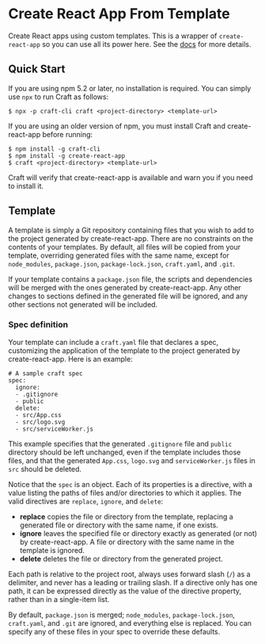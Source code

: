 # Create React App From Template

Create React apps using custom templates. This is a wrapper of `create-react-app` so you can use all its power here. See the [docs](https://facebook.github.io/create-react-app/docs/getting-started) for more details.

## Quick Start

If you are using npm 5.2 or later, no installation is required. You can simply use `npx` to run Craft as follows:

```
$ npx -p craft-cli craft <project-directory> <template-url>
```

If you are using an older version of npm, you must install Craft and create-react-app before running:

```
$ npm install -g craft-cli
$ npm install -g create-react-app
$ craft <project-directory> <template-url>
```

Craft will verify that create-react-app is available and warn you if you need to install it.

## Template

A template is simply a Git repository containing files that you wish to add to the project generated by create-react-app. There are no constraints on the contents of your templates. By default, all files will be copied from your template, overriding generated files with the same name, except for `node_modules`, `package.json`, `package-lock.json`, `craft.yaml`, and `.git`.

If your template contains a `package.json` file, the scripts and dependencies will be merged with the ones generated by create-react-app. Any other changes to sections defined in the generated file will be ignored, and any other sections not generated will be included.

### Spec definition

Your template can include a `craft.yaml` file that declares a spec, customizing
the application of the template to the project generated by create-react-app. Here is an example:

```
# A sample craft spec
spec:
  ignore:
  - .gitignore
  - public
  delete:
  - src/App.css
  - src/logo.svg
  - src/serviceWorker.js
```

This example specifies that the generated `.gitignore` file and `public` directory should be left unchanged, even if the template includes those files, and that the generated `App.css`, `logo.svg` and `serviceWorker.js` files in `src` should be deleted.

Notice that the `spec` is an object. Each of its properties is a directive, with a value listing the paths of files and/or directories to which it applies. The valid directives are `replace`, `ignore`, and `delete`:

- **replace** copies the file or directory from the template, replacing a generated file or directory with the same name, if one exists.
- **ignore** leaves the specified file or directory exactly as generated (or not) by create-react-app. A file or directory with the same name in the template is ignored.
- **delete** deletes the file or directory from the generated project.

Each path is relative to the project root, always uses forward slash (`/`) as a delimiter, and never has a leading or trailing slash. If a directive only has one path, it can be expressed directly as the value of the directive property, rather than in a single-item list.

By default, `package.json` is merged; `node_modules`, `package-lock.json`, `craft.yaml`, and `.git` are ignored, and everything else is replaced. You can specify any of these files in your spec to override these defaults.
